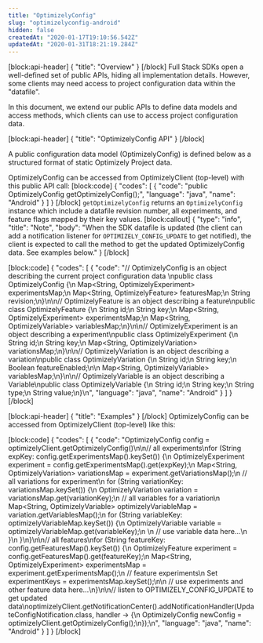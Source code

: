 ```yaml
---
title: "OptimizelyConfig"
slug: "optimizelyconfig-android"
hidden: false
createdAt: "2020-01-17T19:10:56.542Z"
updatedAt: "2020-01-31T18:21:19.284Z"
---
```

[block:api-header]
{
  "title": "Overview"
}
[/block]
Full Stack SDKs open a well-defined set of public APIs, hiding all implementation details. However, some clients may need access to project configuration data within the "datafile". 

In this document, we extend our public APIs to define data models and access methods, which clients can use to access project configuration data. 

[block:api-header]
{
  "title": "OptimizelyConfig API"
}
[/block]

A public configuration data model (OptimizelyConfig) is defined below as a structured format of static Optimizely Project data.

OptimizelyConfig can be accessed from OptimizelyClient (top-level) with this public API call:
[block:code]
{
  "codes": [
    {
      "code": "public OptimizelyConfig getOptimizelyConfig();",
      "language": "java",
      "name": "Android"
    }
  ]
}
[/block]
`getOptimizelyConfig` returns
an `OptimizelyConfig` instance which include a datafile revision number, all experiments, and feature flags mapped by their key values.
[block:callout]
{
  "type": "info",
  "title": "Note",
  "body": "When the SDK datafile is updated (the client can add a notification listener for `OPTIMIZELY_CONFIG_UPDATE` to get notified), the client is expected to call the method to get the updated OptimizelyConfig data. See examples below."
}
[/block]

[block:code]
{
  "codes": [
    {
      "code": "// OptimizelyConfig is an object describing the current project configuration data \npublic class OptimizelyConfig {\n    Map<String, OptimizelyExperiment> experimentsMap;\n    Map<String, OptimizelyFeature> featuresMap;\n    String revision;\n}\n\n// OptimizelyFeature is an object describing a feature\npublic class OptimizelyFeature {\n    String id;\n    String key;\n    Map<String, OptimizelyExperiment> experimentsMap;\n    Map<String, OptimizelyVariable> variablesMap;\n}\n\n// OptimizelyExperiment is an object describing a experiment\npublic class OptimizelyExperiment {\n    String id;\n    String key;\n    Map<String, OptimizelyVariation> variationsMap;\n}\n\n// OptimizelyVariation is an object describing a variation\npublic class OptimizelyVariation {\n    String id;\n    String key;\n    Boolean featureEnabled;\n\n    Map<String, OptimizelyVariable> variablesMap;\n}\n\n// OptimizelyVariable is an object describing a Variable\npublic class OptimizelyVariable {\n    String id;\n    String key;\n    String type;\n    String value;\n}\n",
      "language": "java",
      "name": "Android"
    }
  ]
}
[/block]

[block:api-header]
{
  "title": "Examples"
}
[/block]
OptimizelyConfig can be accessed from OptimizelyClient (top-level) like this:

[block:code]
{
  "codes": [
    {
      "code": "OptimizelyConfig config = optimizelyClient.getOptimizelyConfig()\n\n// all experiments\nfor (String expKey: config.getExperimentsMap().keySet()) {\n   OptimizelyExperiment experiment = config.getExperimentsMap().get(expKey);\n   Map<String, OptimizelyVariation> variationsMap = experiment.getVariationsMap();\n   // all variations for experiment\n   for (String variationKey: variationsMap.keySet()) {\n       OptimizelyVariation variation = variationsMap.get(variationKey);\n       // all variables for a variation\n       Map<String, OptimizelyVariable> optimizelyVariableMap = variation.getVariablesMap();\n       for (String variableKey: optimizelyVariableMap.keySet()) {\n           OptimizelyVariable variable = optimizelyVariableMap.get(variableKey);\n          \n           // use variable data here...\n       }\n   }\n}\n\n// all features\nfor (String featureKey: config.getFeaturesMap().keySet()) {\n   OptimizelyFeature experiment = config.getFeaturesMap().get(featureKey);\n   Map<String, OptimizelyExperiment> experimentsMap = experiment.getExperimentsMap();\n   // feature experiments\n   Set<String> experimentKeys = experimentsMap.keySet();\n\n   // use experiments and other feature data here...\n}\n\n// listen to OPTIMIZELY_CONFIG_UPDATE to get updated data\noptimizelyClient.getNotificationCenter().addNotificationHandler(UpdateConfigNotification.class, handler -> {\n  OptimizelyConfig newConfig = optimizelyClient.getOptimizelyConfig();\n});\n",
      "language": "java",
      "name": "Android"
    }
  ]
}
[/block]